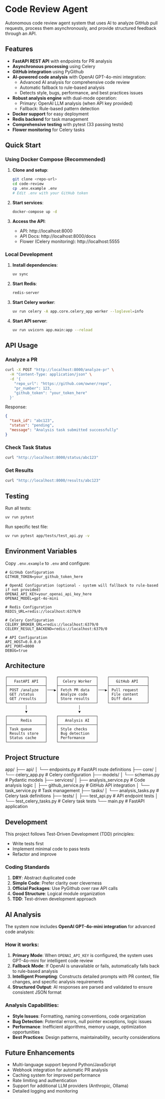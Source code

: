 # Code Review Agent

Autonomous code review agent system that uses AI to analyze GitHub pull requests, process them asynchronously, and provide structured feedback through an API.

## Features

- **FastAPI REST API** with endpoints for PR analysis
- **Asynchronous processing** using Celery
- **GitHub integration** using PyGithub
- **AI-powered code analysis** with OpenAI GPT-4o-mini integration:
  - Advanced AI analysis for comprehensive code review
  - Automatic fallback to rule-based analysis
  - Detects style, bugs, performance, and best practices issues
- **Robust analysis engine** with dual-mode operation:
  - Primary: OpenAI LLM analysis (when API key provided)
  - Fallback: Rule-based pattern detection
- **Docker support** for easy deployment
- **Redis backend** for task management
- **Comprehensive testing** with pytest (33 passing tests)
- **Flower monitoring** for Celery tasks

## Quick Start

### Using Docker Compose (Recommended)

1. **Clone and setup**:
   ```bash
   git clone <repo-url>
   cd code-review
   cp .env.example .env
   # Edit .env with your GitHub token
   ```

2. **Start services**:
   ```bash
   docker-compose up -d
   ```

3. **Access the API**:
   - API: http://localhost:8000
   - API Docs: http://localhost:8000/docs
   - Flower (Celery monitoring): http://localhost:5555

### Local Development

1. **Install dependencies**:
   ```bash
   uv sync
   ```

2. **Start Redis**:
   ```bash
   redis-server
   ```

3. **Start Celery worker**:
   ```bash
   uv run celery -A app.core.celery_app worker --loglevel=info
   ```

4. **Start API server**:
   ```bash
   uv run uvicorn app.main:app --reload
   ```

## API Usage

### Analyze a PR

```bash
curl -X POST "http://localhost:8000/analyze-pr" \
  -H "Content-Type: application/json" \
  -d '{
    "repo_url": "https://github.com/owner/repo",
    "pr_number": 123,
    "github_token": "your_token_here"
  }'
```

Response:
```json
{
  "task_id": "abc123",
  "status": "pending",
  "message": "Analysis task submitted successfully"
}
```

### Check Task Status

```bash
curl "http://localhost:8000/status/abc123"
```

### Get Results

```bash
curl "http://localhost:8000/results/abc123"
```

## Testing

Run all tests:
```bash
uv run pytest
```

Run specific test file:
```bash
uv run pytest app/tests/test_api.py -v
```

## Environment Variables

Copy `.env.example` to `.env` and configure:

```env
# GitHub Configuration
GITHUB_TOKEN=your_github_token_here

# OpenAI Configuration (optional - system will fallback to rule-based if not provided)
OPENAI_API_KEY=your_openai_api_key_here
OPENAI_MODEL=gpt-4o-mini

# Redis Configuration
REDIS_URL=redis://localhost:6379/0

# Celery Configuration
CELERY_BROKER_URL=redis://localhost:6379/0
CELERY_RESULT_BACKEND=redis://localhost:6379/0

# API Configuration
API_HOST=0.0.0.0
API_PORT=8000
DEBUG=true
```

## Architecture

```
┌─────────────────┐    ┌─────────────────┐    ┌─────────────────┐
│   FastAPI API   │    │  Celery Worker  │    │   GitHub API    │
├─────────────────┤    ├─────────────────┤    ├─────────────────┤
│ POST /analyze   │───▶│ Fetch PR data   │───▶│ Pull request    │
│ GET /status     │    │ Analyze code    │    │ File content    │
│ GET /results    │    │ Store results   │    │ Diff data       │
└─────────────────┘    └─────────────────┘    └─────────────────┘
         │                       │                       
         ▼                       ▼                       
┌─────────────────┐    ┌─────────────────┐              
│      Redis      │    │   Analysis AI   │              
├─────────────────┤    ├─────────────────┤              
│ Task queue      │    │ Style checks    │              
│ Results store   │    │ Bug detection   │              
│ Status cache    │    │ Performance     │              
└─────────────────┘    └─────────────────┘              
```

## Project Structure

app/
├── api/
│   └── endpoints.py        # FastAPI route definitions
├── core/
│   └── celery_app.py      # Celery configuration
├── models/
│   └── schemas.py         # Pydantic models
├── services/
│   ├── analysis_service.py # Code analysis logic
│   ├── github_service.py   # GitHub API integration
│   └── task_service.py     # Task management
├── tasks/
│   └── analysis_tasks.py   # Celery task definitions
├── tests/
│   ├── test_api.py        # API endpoint tests
│   └── test_celery_tasks.py # Celery task tests
└── main.py                # FastAPI application

## Development

This project follows Test-Driven Development (TDD) principles:
- Write tests first
- Implement minimal code to pass tests
- Refactor and improve

### Coding Standards

1. **DRY**: Abstract duplicated code
2. **Simple Code**: Prefer clarity over cleverness
3. **Official Packages**: Use PyGithub over raw API calls
4. **Good Structure**: Logical module organization
5. **TDD**: Test-driven development approach

## AI Analysis

The system now includes **OpenAI GPT-4o-mini integration** for advanced code analysis:

### How it works:
1. **Primary Mode**: When `OPENAI_API_KEY` is configured, the system uses GPT-4o-mini for intelligent code review
2. **Fallback Mode**: If OpenAI is unavailable or fails, automatically falls back to rule-based analysis
3. **Intelligent Prompting**: Constructs detailed prompts with PR context, file changes, and specific analysis requirements
4. **Structured Output**: AI responses are parsed and validated to ensure consistent JSON format

### Analysis Capabilities:
- **Style Issues**: Formatting, naming conventions, code organization
- **Bug Detection**: Potential errors, null pointer exceptions, logic issues
- **Performance**: Inefficient algorithms, memory usage, optimization opportunities  
- **Best Practices**: Design patterns, maintainability, security considerations

## Future Enhancements

- Multi-language support beyond Python/JavaScript
- Webhook integration for automatic PR analysis
- Caching system for improved performance
- Rate limiting and authentication
- Support for additional LLM providers (Anthropic, Ollama)
- Detailed logging and monitoring
